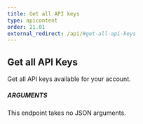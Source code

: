 ```yaml
---
title: Get all API keys
type: apicontent
order: 21.01
external_redirect: /api/#get-all-api-keys
---
```


## Get all API Keys

Get all API keys available for your account.

##### ARGUMENTS

This endpoint takes no JSON arguments.

